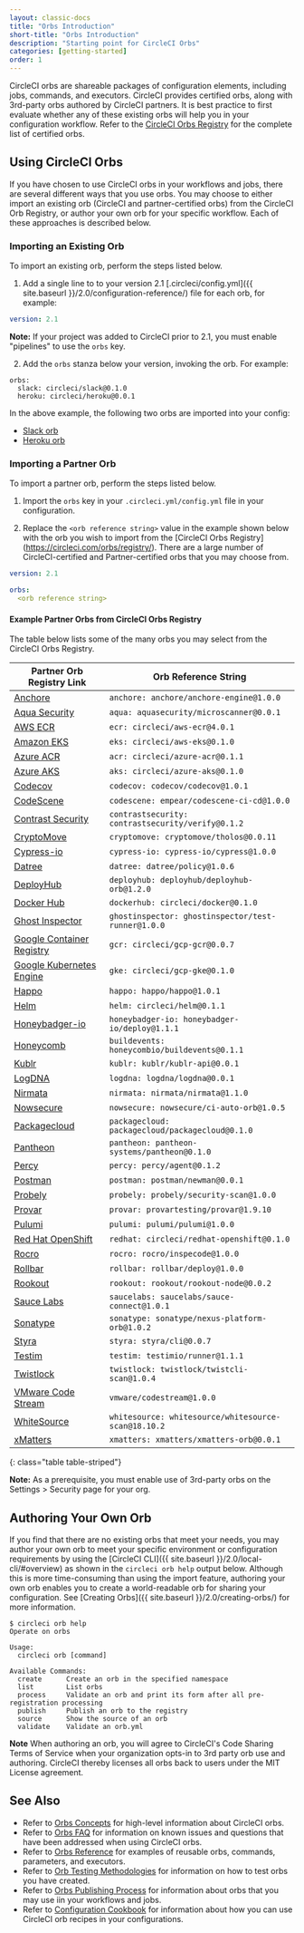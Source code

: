 ```yaml
---
layout: classic-docs
title: "Orbs Introduction"
short-title: "Orbs Introduction"
description: "Starting point for CircleCI Orbs"
categories: [getting-started]
order: 1
---
```


CircleCI orbs are shareable packages of configuration elements, including jobs, commands, and executors. CircleCI provides certified orbs, along with 3rd-party orbs authored by CircleCI partners. It is best practice to first evaluate whether any of these existing orbs will help you in your configuration workflow. Refer to the [CircleCI Orbs Registry](https://circleci.com/orbs/registry/) for the complete list of certified orbs.

## Using CircleCI Orbs

If you have chosen to use CircleCI orbs in your workflows and jobs, there are several different ways that you use orbs. You may choose to either import an existing orb (CircleCI and partner-certified orbs) from the CircleCI Orb Registry, or author your own orb for your specific workflow. Each of these approaches is described below.

### Importing an Existing Orb

To import an existing orb, perform the steps listed below.

1) Add a single line to to your version 2.1 [.circleci/config.yml]({{ site.baseurl }}/2.0/configuration-reference/) file for each orb, for example:

```yaml
version: 2.1
```

**Note:** If your project was added to CircleCI prior to 2.1, you must enable "pipelines" to use the `orbs` key.

2) Add the `orbs` stanza below your version, invoking the orb. For example:

```
orbs:
  slack: circleci/slack@0.1.0
  heroku: circleci/heroku@0.0.1
```

In the above example, the following two orbs are imported into your config:

- [Slack orb](https://circleci.com/orbs/registry/orb/circleci/slack) 
- [Heroku orb](https://circleci.com/orbs/registry/orb/circleci/heroku)

### Importing a Partner Orb

To import a partner orb, perform the steps listed below.

1) Import the `orbs` key in your `.circleci.yml/config.yml` file in your configuration. 

2) Replace the `<orb reference string>` value in the example shown below with the orb you wish to import from the [CircleCI Orbs Registry] (https://circleci.com/orbs/registry/). There are a large number of CircleCI-certified and Partner-certified orbs that you may choose from.

```yaml
version: 2.1

orbs:
  <orb reference string>
```

#### Example Partner Orbs from CircleCI Orbs Registry

The table below lists some of the many orbs you may select from the CircleCI Orbs Registry.

Partner Orb Registry Link | Orb Reference String
------------|-----------
[Anchore](https://circleci.com/orbs/registry/orb/anchore/anchore-engine) | `anchore: anchore/anchore-engine@1.0.0`
[Aqua Security](https://circleci.com/orbs/registry/orb/aquasecurity/microscanner) | `aqua: aquasecurity/microscanner@0.0.1`
[AWS ECR](https://circleci.com/orbs/registry/orb/circleci/aws-ecr) | `ecr: circleci/aws-ecr@4.0.1`
[Amazon EKS](https://circleci.com/orbs/registry/orb/circleci/aws-eks) | `eks: circleci/aws-eks@0.1.0`
[Azure ACR](https://circleci.com/orbs/registry/orb/circleci/azure-acr) | `acr: circleci/azure-acr@0.1.1`
[Azure AKS](https://circleci.com/orbs/registry/orb/circleci/azure-aks) | `aks: circleci/azure-aks@0.1.0`
[Codecov](https://circleci.com/orbs/registry/orb/codecov/codecov) | `codecov: codecov/codecov@1.0.1`
[CodeScene](https://circleci.com/orbs/registry/orb/empear/codescene-ci-cd) | `codescene: empear/codescene-ci-cd@1.0.0`
[Contrast Security](https://circleci.com/orbs/registry/orb/contrastsecurity/verify) | `contrastsecurity: contrastsecurity/verify@0.1.2`
[CryptoMove](https://circleci.com/orbs/registry/orb/cryptomove/tholos) | `cryptomove: cryptomove/tholos@0.0.11`
[Cypress-io](https://circleci.com/orbs/registry/orb/cypress-io/cypress) | `cypress-io: cypress-io/cypress@1.0.0`
[Datree](https://circleci.com/orbs/registry/orb/datree/policy) | `datree: datree/policy@1.0.6`
[DeployHub](https://circleci.com/orbs/registry/orb/deployhub/deployhub-orb) | `deployhub: deployhub/deployhub-orb@1.2.0`
[Docker Hub](https://circleci.com/orbs/registry/orb/circleci/docker) | `dockerhub: circleci/docker@0.1.0`
[Ghost Inspector](https://circleci.com/orbs/registry/orb/ghostinspector/test-runner) | `ghostinspector: ghostinspector/test-runner@1.0.0`
[Google Container Registry](https://circleci.com/orbs/registry/orb/circleci/gcp-gcr) | `gcr: circleci/gcp-gcr@0.0.7`
[Google Kubernetes Engine](https://circleci.com/orbs/registry/orb/circleci/gcp-gke) | `gke: circleci/gcp-gke@0.1.0`
[Happo](https://circleci.com/orbs/registry/orb/happo/happo) | `happo: happo/happo@1.0.1`
[Helm](https://circleci.com/orbs/registry/orb/circleci/helm) | `helm: circleci/helm@0.1.1`
[Honeybadger-io](https://circleci.com/orbs/registry/orb/honeybadger-io/deploy) | `honeybadger-io: honeybadger-io/deploy@1.1.1`
[Honeycomb](https://circleci.com/orbs/registry/orb/honeycombio/buildevents) | `buildevents: honeycombio/buildevents@0.1.1`
[Kublr](https://circleci.com/orbs/registry/orb/kublr/kublr-api) | `kublr: kublr/kublr-api@0.0.1`
[LogDNA](https://circleci.com/orbs/registry/orb/logdna/logdna) | `logdna: logdna/logdna@0.0.1`
[Nirmata](https://circleci.com/orbs/registry/orb/nirmata/nirmata) | `nirmata: nirmata/nirmata@1.1.0`
[Nowsecure](https://circleci.com/orbs/registry/orb/nowsecure/ci-auto-orb) | `nowsecure: nowsecure/ci-auto-orb@1.0.5`
[Packagecloud](https://circleci.com/orbs/registry/orb/packagecloud/packagecloud) | `packagecloud: packagecloud/packagecloud@0.1.0`
[Pantheon](https://circleci.com/orbs/registry/orb/pantheon-systems/pantheon) | `pantheon: pantheon-systems/pantheon@0.1.0`
[Percy](https://circleci.com/orbs/registry/orb/percy/agent) | `percy: percy/agent@0.1.2`
[Postman](https://circleci.com/orbs/registry/orb/postman/newman) | `postman: postman/newman@0.0.1`
[Probely](https://circleci.com/orbs/registry/orb/probely/security-scan) | `probely: probely/security-scan@1.0.0`
[Provar](https://circleci.com/orbs/registry/orb/provartesting/provar) | `provar: provartesting/provar@1.9.10`
[Pulumi](https://circleci.com/orbs/registry/orb/pulumi/pulumi) | `pulumi: pulumi/pulumi@1.0.0`
[Red Hat OpenShift](https://circleci.com/orbs/registry/orb/circleci/redhat-openshift) | `redhat: circleci/redhat-openshift@0.1.0`
[Rocro](https://circleci.com/orbs/registry/orb/rocro/inspecode) | `rocro: rocro/inspecode@1.0.0`
[Rollbar](https://circleci.com/orbs/registry/orb/rollbar/deploy) | `rollbar: rollbar/deploy@1.0.0`
[Rookout](https://circleci.com/orbs/registry/orb/rookout/rookout-node) | `rookout: rookout/rookout-node@0.0.2`
[Sauce Labs](https://circleci.com/orbs/registry/orb/saucelabs/sauce-connect) | `saucelabs: saucelabs/sauce-connect@1.0.1`
[Sonatype](https://circleci.com/orbs/registry/orb/sonatype/nexus-platform-orb) | `sonatype: sonatype/nexus-platform-orb@1.0.2`
[Styra](https://circleci.com/orbs/registry/orb/styra/cli) | `styra: styra/cli@0.0.7`
[Testim](https://circleci.com/orbs/registry/orb/testimio/runner) | `testim: testimio/runner@1.1.1`
[Twistlock](https://circleci.com/orbs/registry/orb/twistlock/twistcli-scan) | `twistlock: twistlock/twistcli-scan@1.0.4`
[VMware Code Stream](https://circleci.com/orbs/registry/orb/vmware/codestream) | `vmware/codestream@1.0.0`
[WhiteSource](https://circleci.com/orbs/registry/orb/whitesource/whitesource-scan) | `whitesource: whitesource/whitesource-scan@18.10.2`
[xMatters](https://circleci.com/orbs/registry/orb/xmatters/xmatters-orb) | `xmatters: xmatters/xmatters-orb@0.0.1`
{: class="table table-striped"}

**Note:**  As a prerequisite, you must enable use of 3rd-party orbs on the Settings > Security page for your org.

## Authoring Your Own Orb

If you find that there are no existing orbs that meet your needs, you may author your own orb to meet your specific environment or configuration requirements by using the [CircleCI CLI]({{ site.baseurl }}/2.0/local-cli/#overview) as shown in the `circleci orb help` output below. Although this is more time-consuming than using the import feature, authoring your own orb enables you to create a world-readable orb for sharing your configuration. See [Creating Orbs]({{ site.baseurl }}/2.0/creating-orbs/) for more information.

```
$ circleci orb help
Operate on orbs

Usage:
  circleci orb [command]

Available Commands:
  create      Create an orb in the specified namespace
  list        List orbs
  process     Validate an orb and print its form after all pre-registration processing
  publish     Publish an orb to the registry
  source      Show the source of an orb
  validate    Validate an orb.yml
```

**Note** When authoring an orb, you will agree to CircleCI's Code Sharing Terms of Service when your organization opts-in to 3rd party orb use and authoring. CircleCI thereby licenses all orbs back to users under the MIT License agreement.

## See Also
- Refer to [Orbs Concepts]({{site.baseurl}}/2.0/using-orbs/) for high-level information about CircleCI orbs.
- Refer to [Orbs FAQ]({{site.baseurl}}/2.0/orbs-faq/) for information on known issues and questions that have been addressed when using CircleCI orbs.
- Refer to [Orbs Reference]({{site.baseurl}}/2.0/reusing-config/) for examples of reusable orbs, commands, parameters, and executors.
- Refer to [Orb Testing Methodologies]({{site.baseurl}}/2.0/testing-orbs/) for information on how to test orbs you have created.
- Refer to [Orbs Publishing Process](https://circleci.com/orbs/creating-orbs/) for information about orbs that you may use iin your workflows and jobs.
- Refer to [Configuration Cookbook]({{site.baseurl}}/2.0/configuration-cookbook/) for information about how you can use CircleCI orb recipes in your configurations.
